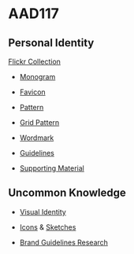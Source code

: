 # AAD117

Personal Identity
------------------

[Flickr Collection](https://www.flickr.com/photos/hayleygregg/collections/72157650779892609/)

* [Monogram](https://www.flickr.com/photos/hayleygregg/16702713511/in/set-72157651077722236)

* [Favicon](https://www.flickr.com/photos/hayleygregg/16516428068/in/album-72157651077722236/)

* [Pattern](https://www.flickr.com/photos/hayleygregg/16516618230/in/album-72157651077722236/)

* [Grid Pattern](https://www.flickr.com/photos/hayleygregg/16731840402/in/set-72157651077722236)

* [Wordmark](https://www.flickr.com/photos/hayleygregg/16712657715/in/album-72157651077722236/)

* [Guidelines](https://www.flickr.com/photos/hayleygregg/16702712271/in/album-72157651077722236/)

* [Supporting Material](https://www.flickr.com/photos/hayleygregg/sets/72157651203988765/)


Uncommon Knowledge
-------------------

* [Visual Identity](https://www.flickr.com/photos/hayleygregg/collections/72157650961957007/)

* [Icons](https://www.flickr.com/photos/hayleygregg/16315479703/) & [Sketches](https://www.flickr.com/photos/hayleygregg/17098836002/)

* [Brand Guidelines Research](https://github.com/hayleyygregg/AAD117/blob/master/brand-guidelines-research.md)


